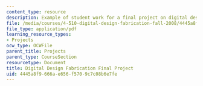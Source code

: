 ```yaml
---
content_type: resource
description: Example of student work for a final project on digital design fabrication.
file: /media/courses/4-510-digital-design-fabrication-fall-2008/4445a8f9666ae656f5709c7c08b6e7fe_final_example3.pdf
file_type: application/pdf
learning_resource_types:
- Projects
ocw_type: OCWFile
parent_title: Projects
parent_type: CourseSection
resourcetype: Document
title: Digital Design Fabrication Final Project
uid: 4445a8f9-666a-e656-f570-9c7c08b6e7fe
---
```

